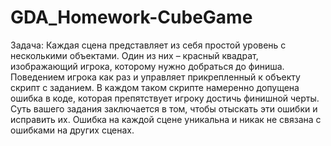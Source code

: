 # GDA_Homework-CubeGame
Задача: 
Каждая сцена представляет из себя простой уровень с несколькими объектами. Один из них – красный квадрат, изображающий игрока, которому нужно добраться до финиша. Поведением игрока как раз и управляет прикрепленный к объекту скрипт с заданием.
В каждом таком скрипте намеренно допущена ошибка в коде, которая препятствует игроку достичь финишной черты. Суть вашего задания заключается в том, чтобы отыскать эти ошибки и исправить их. Ошибка на каждой сцене уникальна и никак не связана с ошибками на других сценах.
